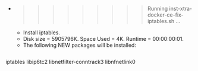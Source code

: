 * >>>>>>>>> Running inst-xtra-docker-ce-fix-iptables.sh ...
  * Install iptables.
  * Disk size = 5905796K. Space Used = 4K. Runtime = 00:00:00:01.
  * The following NEW packages will be installed:
  ```bash
iptables libip6tc2 libnetfilter-conntrack3 libnfnetlink0
  ```
